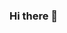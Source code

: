 ### Hi there 👋

<!--
**andripradipta/andripradipta** is a ✨ _special_ ✨ repository because its `README.md` (this file) appears on your GitHub profile.

Here are some ideas to get you started:

- 🔭 I’m currently studying on Institut Teknologi Bandung
- 🌱 I’m currently learning Oceanography
- 👯 I’m looking to collaborate on Data Science/Web Development
- 📫 How to reach me: https://www.linkedin.com/in/ignasius-andri-pradipta-826524176/
-->
